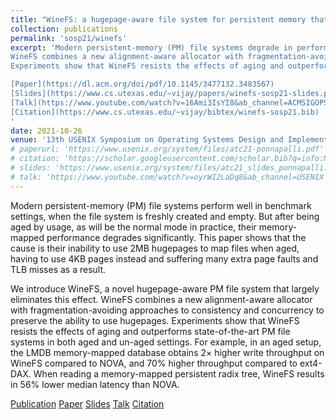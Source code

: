```yaml
---
title: "WineFS: a hugepage-aware file system for persistent memory that ages gracefully"
collection: publications
permalink: 'sosp21/winefs'
excerpt: 'Modern persistent-memory (PM) file systems degrade in performance with usage due to their inability to use hugepages. This paper introduces WineFS, a novel hugepage-aware PM file system that largely eliminates this effect.
WineFS combines a new alignment-aware allocator with fragmentation-avoiding approaches to consistency and concurrency to preserve the ability to use hugepages.
Experiments show that WineFS resists the effects of aging and outperforms state-of-the-art PM file systems in both aged and un-aged settings.\\

[Paper](https://dl.acm.org/doi/pdf/10.1145/3477132.3483567)
[Slides](https://www.cs.utexas.edu/~vijay/papers/winefs-sosp21-slides.pdf)
[Talk](https://www.youtube.com/watch?v=16Ami3IsYI8&ab_channel=ACMSIGOPS)
[Citation](https://www.cs.utexas.edu/~vijay/bibtex/winefs-sosp21.bib)
'
date: 2021-10-26
venue: '13th USENIX Symposium on Operating Systems Design and Implementation (OSDI)'
# paperurl: 'https://www.usenix.org/system/files/atc21-ponnapalli.pdf'
# citation: 'https://scholar.googleusercontent.com/scholar.bib?q=info:NIvCRZAdxToJ:scholar.google.com/&output=citation&scisdr=ClE48TFbEPS13UX2tRg:AFWwaeYAAAAAZejwrRjGIK6bzK9zu2owfCzohDg&scisig=AFWwaeYAAAAAZejwrSlgAQcwDgpjj6iKBXWs82U&scisf=4&ct=citation&cd=-1&hl=en'
# slides: 'https://www.usenix.org/system/files/atc21_slides_ponnapalli.pdf'
# talk: 'https://www.youtube.com/watch?v=oyrWI2LaDq8&ab_channel=USENIX'
---
```


Modern persistent-memory (PM) file systems perform well in benchmark settings, when the file system is freshly created and empty.
But after being aged by usage, as will be the normal mode in practice, their memory-mapped performance degrades significantly.
This paper shows that the cause is their inability to use 2MB hugepages to map files when aged,
having to use 4KB pages instead and suffering many extra page faults and TLB misses as a result.

We introduce WineFS, a novel hugepage-aware PM file system that largely eliminates this effect.
WineFS combines a new alignment-aware allocator with fragmentation-avoiding approaches to consistency and concurrency to preserve the ability to use hugepages. 
Experiments show that WineFS resists the effects of aging and outperforms state-of-the-art PM file systems in both aged and un-aged settings.
For example, in an aged setup, the LMDB memory-mapped database obtains 2× higher write throughput on WineFS compared to NOVA, and 70% higher throughput compared to ext4-DAX.
When reading a memory-mapped persistent radix tree, WineFS results in 56% lower median latency than NOVA.

[Publication](https://dl.acm.org/doi/10.1145/3477132.3483567)
[Paper](https://dl.acm.org/doi/pdf/10.1145/3477132.3483567)
[Slides](https://www.cs.utexas.edu/~vijay/papers/winefs-sosp21-slides.pdf)
[Talk](https://www.youtube.com/watch?v=16Ami3IsYI8&ab_channel=ACMSIGOPS)
[Citation](https://www.cs.utexas.edu/~vijay/bibtex/winefs-sosp21.bib)
